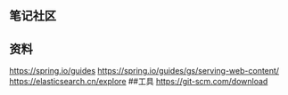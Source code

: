 ## 笔记社区

## 资料
https://spring.io/guides
https://spring.io/guides/gs/serving-web-content/
 https://elasticsearch.cn/explore
##工具
https://git-scm.com/download
